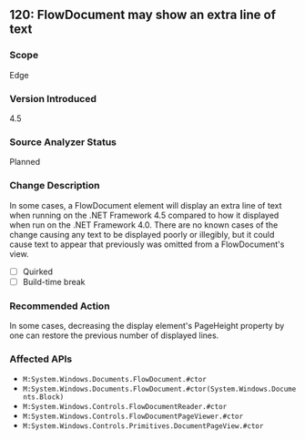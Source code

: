 ## 120: FlowDocument may show an extra line of text

### Scope
Edge

### Version Introduced
4.5

### Source Analyzer Status
Planned

### Change Description
In some cases, a FlowDocument element will display an extra line of text when running on the .NET Framework 4.5 compared to how it displayed when run on the .NET Framework 4.0. There are no known cases of the change causing any text to be displayed poorly or illegibly, but it could cause text to appear that previously was omitted from a FlowDocument's view.

- [ ] Quirked
- [ ] Build-time break

### Recommended Action
In some cases, decreasing the display element's PageHeight property by one can restore the previous number of displayed lines.

### Affected APIs
* `M:System.Windows.Documents.FlowDocument.#ctor`
* `M:System.Windows.Documents.FlowDocument.#ctor(System.Windows.Documents.Block)`
* `M:System.Windows.Controls.FlowDocumentReader.#ctor`
* `M:System.Windows.Controls.FlowDocumentPageViewer.#ctor`
* `M:System.Windows.Controls.Primitives.DocumentPageView.#ctor`

<!--
    ### Notes
    Analyzer would just look for FlowDocument/FlowDocunmentReader/FlowDocumentPageViewer/DocumentPageView usage in xaml
-->

